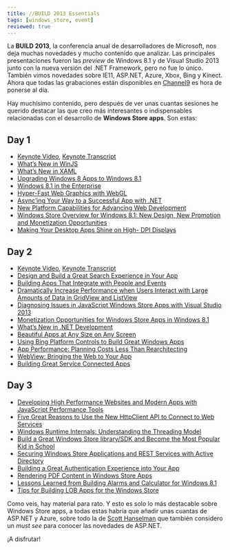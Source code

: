 ```yaml
---
title: //BUILD 2013 Essentials
tags: [windows_store, event]
reviewed: true
---
```

La **BUILD 2013**, la conferencia anual de desarrolladores de Microsoft, nos deja muchas novedades y mucho contenido que analizar. Las principales presentaciones fueron las _preview_ de Windows 8.1 y de Visual Studio 2013 junto con la nueva versión del .NET Framework, pero no fue lo único. También vimos novedades sobre IE11, ASP.NET, Azure, Xbox, Bing y Kinect. Ahora que todas las grabaciones están disponibles en [Channel9](http://channel9.msdn.com/Events/Build/2013) es hora de ponerse al día.

Hay muchísimo contenido, pero después de ver unas cuantas sesiones he querido destacar las que creo más interesantes o indispensables relacionadas con el desarrollo de **Windows Store apps**. Son estas:

Day 1
-----

*   [Keynote Video](http://channel9.msdn.com/Events/Build/2013/1-001), [Keynote Transcript](http://www.microsoft.com/en-us/news/Speeches/2013/06-26Build2013.aspx)
*   [What’s New in WinJS](http://channel9.msdn.com/Events/Build/2013/2-165)
*   [What’s New in XAML](http://channel9.msdn.com/Events/Build/2013/2-164)
*   [Upgrading Windows 8 Apps to Windows 8.1](http://channel9.msdn.com/Events/Build/2013/3-077)
*   [Windows 8.1 in the Enterprise](http://channel9.msdn.com/Events/Build/2013/2-194)
*   [Hyper-Fast Web Graphics with WebGL](http://channel9.msdn.com/Events/Build/2013/4-072)
*   [Async’ing Your Way to a Successful App with .NET](http://channel9.msdn.com/Events/Build/2013/3-301)
*   [New Platform Capabilities for Advancing Web Development](http://channel9.msdn.com/Events/Build/2013/2-067)
*   [Windows Store Overview for Windows 8.1: New Design, New Promotion and Monetization Opportunities](http://channel9.msdn.com/Events/Build/2013/2-123)
*   [Making Your Desktop Apps Shine on High- DPI Displays](http://channel9.msdn.com/Events/Build/2013/4-184)

Day 2
-----

*   [Keynote Video](http://channel9.msdn.com/Events/Build/2013/1-002), [Keynote Transcript](http://www.microsoft.com/en-us/news/Speeches/2013/06-27Build2013.aspx)
*   [Design and Build a Great Search Experience in Your App](http://channel9.msdn.com/Events/Build/2013/3-144)
*   [Building Apps That Integrate with People and Events](http://channel9.msdn.com/Events/Build/2013/3-007)
*   [Dramatically Increase Performance when Users Interact with Large Amounts of Data in GridView and ListView](http://channel9.msdn.com/Events/Build/2013/3-158)
*   [Diagnosing Issues in JavaScript Windows Store Apps with Visual Studio 2013](http://channel9.msdn.com/Events/Build/2013/3-312)
*   [Monetization Opportunities for Windows Store Apps in Windows 8.1](http://channel9.msdn.com/Events/Build/2013/3-121)
*   [What’s New in .NET Development](http://channel9.msdn.com/Events/Build/2013/2-303)
*   [Beautiful Apps at Any Size on Any Screen](http://channel9.msdn.com/Events/Build/2013/2-066)
*   [Using Bing Platform Controls to Build Great Windows Apps](http://channel9.msdn.com/Events/Build/2013/3-405)
*   [App Performance: Planning Costs Less Than Rearchitecting](http://channel9.msdn.com/Events/Build/2013/2-098)
*   [WebView: Bringing the Web to Your App](http://channel9.msdn.com/Events/Build/2013/3-179)
*   [Building Great Service Connected Apps](http://channel9.msdn.com/Events/Build/2013/3-090)

Day 3
-----

*   [Developing High Performance Websites and Modern Apps with JavaScript Performance Tools](http://channel9.msdn.com/Events/Build/2013/3-316)
*   [Five Great Reasons to Use the New HttpClient API to Connect to Web Services](http://channel9.msdn.com/Events/Build/2013/4-092)
*   [Windows Runtime Internals: Understanding the Threading Model](http://channel9.msdn.com/Events/Build/2013/4-107)
*   [Build a Great Windows Store library/SDK and Become the Most Popular Kid in School](http://channel9.msdn.com/Events/Build/2013/4-142)
*   [Securing Windows Store Applications and REST Services with Active Directory](http://channel9.msdn.com/Events/Build/2013/3-518)
*   [Building a Great Authentication Experience into Your App](http://channel9.msdn.com/Events/Build/2013/3-503)
*   [Rendering PDF Content in Windows Store Apps](http://channel9.msdn.com/Events/Build/2013/3-175)
*   [Lessons Learned from Building Alarms and Calculator for Windows 8.1](http://channel9.msdn.com/Events/Build/2013/2-060)
*   [Tips for Building LOB Apps for the Windows Store](http://channel9.msdn.com/Events/Build/2013/3-185)

Como veis, hay material para rato. Y esto es solo lo más destacable sobre Windows Store apps, a todas estas habría que añadir unas cuantas de ASP.NET y Azure, sobre todo la de [Scott Hanselman](http://channel9.msdn.com/Events/Build/2013/2-546) que también considero un _must see_ para conocer las novedades de ASP.NET.

¡A disfrutar!
